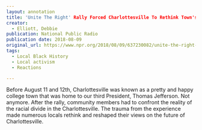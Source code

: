 ```yaml
---
layout: annotation
title: 'Unite The Right' Rally Forced Charlottesville To Rethink Town's Racial History
creator:
  - Elliott, Debbie
publication: National Public Radio
publication date: 2018-08-09
original_url: https://www.npr.org/2018/08/09/637230082/unite-the-right-rally-forced-charlottesville-to-rethink-town-s-racial-history
tags:
  - Local Black History
  - Local activism
  - Reactions

---
```

Before August 11 and 12th, Charlottesville was known as a pretty and happy college town that was home to our third President, Thomas Jefferson. Not anymore. After the rally, community members had to confront the reality of the racial divide in the Charlottesville. The trauma from the experience made numerous locals rethink and reshaped their views on the future of Charlottesville.
